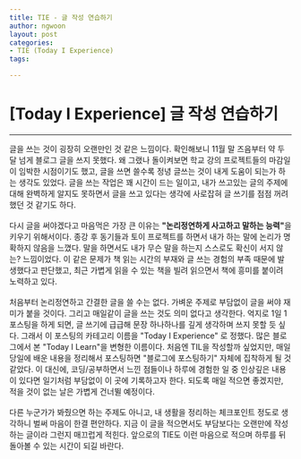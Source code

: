 ```yaml
---
title: TIE - 글 작성 연습하기
author: ngwoon
layout: post
categories:
- TIE (Today I Experience)
tags:

---
```


# [Today I Experience] 글 작성 연습하기
- - -

글을 쓰는 것이 굉장히 오랜만인 것 같은 느낌이다. 확인해보니 11월 말 즈음부터 약 두 달 넘게 블로그 글을 쓰지 못했다. 왜 그랬나 돌이켜보면 학교 강의 프로젝트들의 마감일이 임박한 시점이기도 했고, 글을 쓰면 쓸수록 정녕 글쓰는 것이 내게 도움이 되는가 하는 생각도 있었다. 글을 쓰는 작업은 꽤 시간이 드는 일이고, 내가 쓰고있는 글의 주제에 대해 완벽하게 알지도 못하면서 글을 쓰고 있다는 생각에 사로잡혀 글 쓰기를 점점 꺼려했던 것 같기도 하다.<br/><br/>
다시 글을 써야겠다고 마음먹은 가장 큰 이유는 <strong>"논리정연하게 사고하고 말하는 능력"</strong>을 키우기 위해서이다. 종강 후 동기들과 토이 프로젝트를 하면서 내가 하는 말에 논리가 명확하지 않음을 느꼈다. 말을 하면서도 내가 무슨 말을 하는지 스스로도 확신이 서지 않는? 느낌이었다. 이 같은 문제가 책 읽는 시간의 부재와 글 쓰는 경험의 부족 때문에 발생했다고 판단했고, 최근 가볍게 읽을 수 있는 책을 빌려 읽으면서 책에 흥미를 붙이려 노력하고 있다.<br/><br/>
처음부터 논리정연하고 간결한 글을 쓸 수는 없다. 가벼운 주제로 부담없이 글을 써야 재미가 붙을 것이다. 그리고 매일같이 글을 쓰는 것도 의미 없다고 생각한다. 억지로 1일 1포스팅을 하게 되면, 글 쓰기에 급급해 문장 하나하나를 깊게 생각하며 쓰지 못할 듯 싶다. 그래서 이 포스팅의 카테고리 이름을 "Today I Experience" 로 정했다. 많은 블로그에서 본 "Today I Learn"을 변형한 이름이다. 처음엔 TIL을 작성할까 싶었지만, 매일 당일에 배운 내용을 정리해서 포스팅하면 "블로그에 포스팅하기" 자체에 집착하게 될 것 같았다. 이 대신에, 코딩/공부하면서 느낀 점들이나 하루에 경험한 일 중 인상깊은 내용이 있다면 일기처럼 부담없이 이 곳에 기록하고자 한다. 되도록 매일 적으면 좋겠지만, 적을 것이 없는 날은 가볍게 건너뛸 예정이다.<br/><br/>
다른 누군가가 봐줬으면 하는 주제도 아니고, 내 생활을 정리하는 체크포인트 정도로 생각하니 벌써 마음이 한결 편안하다. 지금 이 글을 적으면서도 부담보다는 오랜만에 작성하는 글이라 그런지 매끄럽게 적힌다. 앞으로의 TIE도 이런 마음으로 적으며 하루를 뒤돌아볼 수 있는 시간이 되길 바란다.